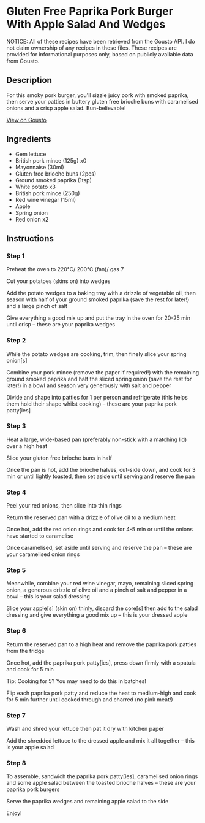 # Gluten Free Paprika Pork Burger With Apple Salad And Wedges

NOTICE: All of these recipes have been retrieved from the Gousto API. I do not claim ownership of any recipes in these files. These recipes are provided for informational purposes only, based on publicly available data from Gousto.

## Description

For this smoky pork burger, you'll sizzle juicy pork with smoked paprika, then serve your patties in buttery gluten free brioche buns with caramelised onions and a crisp apple salad. Bun-believable! 

[View on Gousto](https://www.gousto.co.uk/recipes/cookbook/gluten-free-paprika-pork-burger-with-apple-salad-and-wedges)

## Ingredients

- Gem lettuce
- British pork mince (125g) x0
- Mayonnaise (30ml)
- Gluten free brioche buns (2pcs)
- Ground smoked paprika (1tsp)
- White potato x3
- British pork mince (250g)
- Red wine vinegar (15ml)
- Apple
- Spring onion
- Red onion x2

## Instructions


### Step 1

Preheat the oven to 220°C/ 200°C (fan)/ gas 7

Cut your potatoes (skins on) into wedges

Add the potato wedges to a baking tray with a drizzle of vegetable oil, then season with half of your ground smoked paprika (save the rest for later!) and a large pinch of salt

Give everything a good mix up and put the tray in the oven for 20-25 min until crisp – these are your paprika wedges


### Step 2

While the potato wedges are cooking, trim, then finely slice your spring onion[s]

Combine your pork mince (remove the paper if required!) with the remaining ground smoked paprika and half the sliced spring onion (save the rest for later!) in a bowl and season very generously with salt and pepper

Divide and shape into patties for 1 per person and refrigerate (this helps them hold their shape whilst cooking) – these are your paprika pork patty[ies]


### Step 3

Heat a large, wide-based pan (preferably non-stick with a matching lid) over a high heat

Slice your gluten free brioche buns in half

Once the pan is hot, add the brioche halves, cut-side down, and cook for 3 min or until lightly toasted, then set aside until serving and reserve the pan


### Step 4

Peel your red onions, then slice into thin rings

Return the reserved pan with a drizzle of olive oil to a medium heat

Once hot, add the red onion rings and cook for 4-5 min or until the onions have started to caramelise

Once caramelised, set aside until serving and reserve the pan – these are your caramelised onion rings


### Step 5

Meanwhile, combine your red wine vinegar, mayo, remaining sliced spring onion, a generous drizzle of olive oil and a pinch of salt and pepper in a bowl – this is your salad dressing

Slice your apple[s] (skin on) thinly, discard the core[s] then add to the salad dressing and give everything a good mix up – this is your dressed apple


### Step 6

Return the reserved pan to a high heat and remove the paprika pork patties from the fridge

Once hot, add the paprika pork patty[ies], press down firmly with a spatula and cook for 5 min

Tip: Cooking for 5? You may need to do this in batches!

Flip each paprika pork patty and reduce the heat to medium-high and cook for 5 min further until cooked through and charred (no pink meat!)


### Step 7

Wash and shred your lettuce then pat it dry with kitchen paper

Add the shredded lettuce to the dressed apple and mix it all together – this is your apple salad

### Step 8

To assemble, sandwich the paprika pork patty[ies], caramelised onion rings and some apple salad between the toasted brioche halves – these are your paprika pork burgers

Serve the paprika wedges and remaining apple salad to the side

Enjoy!

